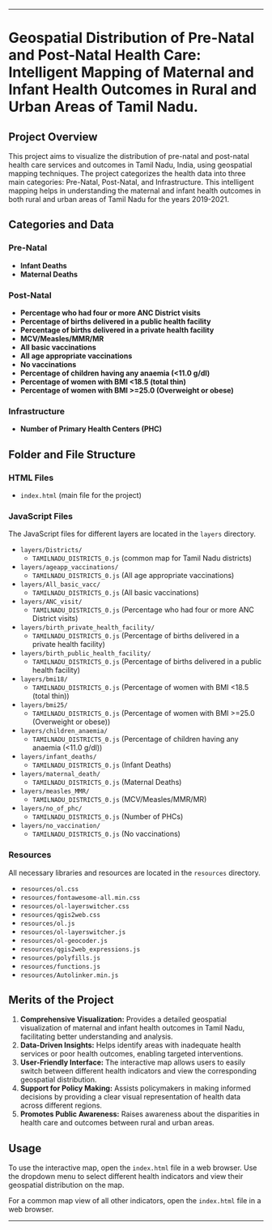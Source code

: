 
---

# Geospatial Distribution of Pre-Natal and Post-Natal Health Care: Intelligent Mapping of Maternal and Infant Health Outcomes in Rural and Urban Areas of Tamil Nadu.

## Project Overview

This project aims to visualize the distribution of pre-natal and post-natal health care services and outcomes in Tamil Nadu, India, using geospatial mapping techniques. The project categorizes the health data into three main categories: Pre-Natal, Post-Natal, and Infrastructure. This intelligent mapping helps in understanding the maternal and infant health outcomes in both rural and urban areas of Tamil Nadu for the years 2019-2021.

## Categories and Data

### Pre-Natal
- **Infant Deaths**
- **Maternal Deaths**

### Post-Natal
- **Percentage who had four or more ANC District visits**
- **Percentage of births delivered in a public health facility**
- **Percentage of births delivered in a private health facility**
- **MCV/Measles/MMR/MR**
- **All basic vaccinations**
- **All age appropriate vaccinations**
- **No vaccinations**
- **Percentage of children having any anaemia (<11.0 g/dl)**
- **Percentage of women with BMI <18.5 (total thin)**
- **Percentage of women with BMI >=25.0 (Overweight or obese)**

### Infrastructure
- **Number of Primary Health Centers (PHC)**

## Folder and File Structure

### HTML Files
- `index.html` (main file for the project)

### JavaScript Files
The JavaScript files for different layers are located in the `layers` directory.

- `layers/Districts/`
  - `TAMILNADU_DISTRICTS_0.js` (common map for Tamil Nadu districts)
- `layers/ageapp_vaccinations/`
  - `TAMILNADU_DISTRICTS_0.js` (All age appropriate vaccinations)
- `layers/All_basic_vacc/`
  - `TAMILNADU_DISTRICTS_0.js` (All basic vaccinations)
- `layers/ANC_visit/`
  - `TAMILNADU_DISTRICTS_0.js` (Percentage who had four or more ANC District visits)
- `layers/birth_private_health_facility/`
  - `TAMILNADU_DISTRICTS_0.js` (Percentage of births delivered in a private health facility)
- `layers/birth_public_health_facility/`
  - `TAMILNADU_DISTRICTS_0.js` (Percentage of births delivered in a public health facility)
- `layers/bmi18/`
  - `TAMILNADU_DISTRICTS_0.js` (Percentage of women with BMI <18.5 (total thin))
- `layers/bmi25/`
  - `TAMILNADU_DISTRICTS_0.js` (Percentage of women with BMI >=25.0 (Overweight or obese))
- `layers/children_anaemia/`
  - `TAMILNADU_DISTRICTS_0.js` (Percentage of children having any anaemia (<11.0 g/dl))
- `layers/infant_deaths/`
  - `TAMILNADU_DISTRICTS_0.js` (Infant Deaths)
- `layers/maternal_death/`
  - `TAMILNADU_DISTRICTS_0.js` (Maternal Deaths)
- `layers/measles_MMR/`
  - `TAMILNADU_DISTRICTS_0.js` (MCV/Measles/MMR/MR)
- `layers/no_of_phc/`
  - `TAMILNADU_DISTRICTS_0.js` (Number of PHCs)
- `layers/no_vaccination/`
  - `TAMILNADU_DISTRICTS_0.js` (No vaccinations)

### Resources
All necessary libraries and resources are located in the `resources` directory.

- `resources/ol.css`
- `resources/fontawesome-all.min.css`
- `resources/ol-layerswitcher.css`
- `resources/qgis2web.css`
- `resources/ol.js`
- `resources/ol-layerswitcher.js`
- `resources/ol-geocoder.js`
- `resources/qgis2web_expressions.js`
- `resources/polyfills.js`
- `resources/functions.js`
- `resources/Autolinker.min.js`

## Merits of the Project

1. **Comprehensive Visualization:** Provides a detailed geospatial visualization of maternal and infant health outcomes in Tamil Nadu, facilitating better understanding and analysis.
2. **Data-Driven Insights:** Helps identify areas with inadequate health services or poor health outcomes, enabling targeted interventions.
3. **User-Friendly Interface:** The interactive map allows users to easily switch between different health indicators and view the corresponding geospatial distribution.
4. **Support for Policy Making:** Assists policymakers in making informed decisions by providing a clear visual representation of health data across different regions.
5. **Promotes Public Awareness:** Raises awareness about the disparities in health care and outcomes between rural and urban areas.

## Usage

To use the interactive map, open the `index.html` file in a web browser. Use the dropdown menu to select different health indicators and view their geospatial distribution on the map.

For a common map view of all other indicators, open the `index.html` file in a web browser.

---
